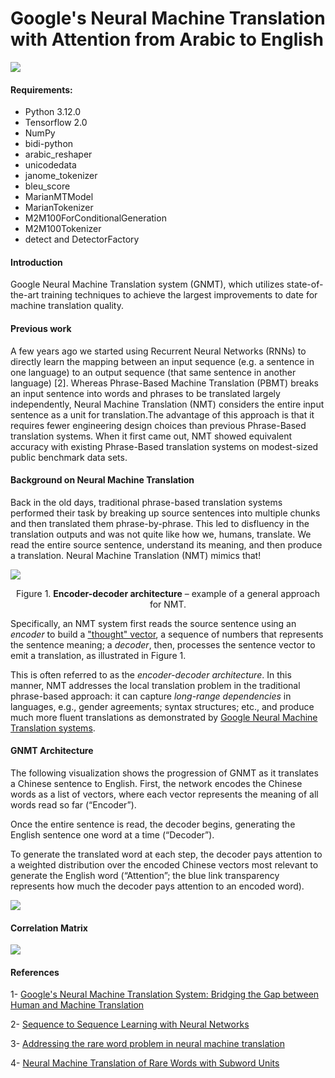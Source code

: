 # Google's Neural Machine Translation with Attention from Arabic to English
![](assets/example.png)

#### Requirements:
- Python 3.12.0
- Tensorflow 2.0
- NumPy
- bidi-python
- arabic_reshaper
- unicodedata
- janome_tokenizer
- bleu_score
- MarianMTModel
- MarianTokenizer
- M2M100ForConditionalGeneration
- M2M100Tokenizer
- detect and DetectorFactory


#### Introduction
Google Neural Machine Translation system (GNMT), which utilizes state-of-the-art training techniques to achieve the largest improvements to date for machine translation quality.

#### Previous work
A few years ago we started using Recurrent Neural Networks (RNNs) to directly learn the mapping between an input sequence (e.g. a sentence in one language) to an output sequence (that same sentence in another language) [2]. Whereas Phrase-Based Machine Translation (PBMT) breaks an input sentence into words and phrases to be translated largely independently, Neural Machine Translation (NMT) considers the entire input sentence as a unit for translation.The advantage of this approach is that it requires fewer engineering design choices than previous Phrase-Based translation systems. When it first came out, NMT showed equivalent accuracy with existing Phrase-Based translation systems on modest-sized public benchmark data sets.


#### Background on Neural Machine Translation

Back in the old days, traditional phrase-based translation systems performed
their task by breaking up source sentences into multiple chunks and then
translated them phrase-by-phrase. This led to disfluency in the translation
outputs and was not quite like how we, humans, translate. We read the entire
source sentence, understand its meaning, and then produce a translation. Neural
Machine Translation (NMT) mimics that!

![](assets/encdec.jpg)

<p align="center">
Figure 1. <b>Encoder-decoder architecture</b> – example of a general approach for
NMT.
</p>

Specifically, an NMT system first reads the source sentence using an *encoder*
to build
a
["thought" vector](https://www.theguardian.com/science/2015/may/21/google-a-step-closer-to-developing-machines-with-human-like-intelligence),
a sequence of numbers that represents the sentence meaning; a *decoder*, then,
processes the sentence vector to emit a translation, as illustrated in
Figure 1. 

This is often referred to as the *encoder-decoder architecture*. In
this manner, NMT addresses the local translation problem in the traditional
phrase-based approach: it can capture *long-range dependencies* in languages,
e.g., gender agreements; syntax structures; etc., and produce much more fluent
translations as demonstrated
by
[Google Neural Machine Translation systems](https://research.googleblog.com/2016/09/a-neural-network-for-machine.html).

#### GNMT Architecture
The following visualization shows the progression of GNMT as it translates a Chinese sentence to English. First, the network encodes the Chinese words as a list of vectors, where each vector represents the meaning of all words read so far (“Encoder”). 

Once the entire sentence is read, the decoder begins, generating the English sentence one word at a time (“Decoder”). 

To generate the translated word at each step, the decoder pays attention to a weighted distribution over the encoded Chinese vectors most relevant to generate the English word (“Attention”; the blue link transparency represents how much the decoder pays attention to an encoded word).

![](assets/architecture.gif)

#### Correlation Matrix
![](assets/example1.png)

#### References
1- [Google's Neural Machine Translation System: Bridging the Gap between Human and Machine Translation](https://arxiv.org/abs/1609.08144)

2- [Sequence to Sequence Learning with Neural Networks](https://arxiv.org/abs/1409.3215)

3- [Addressing the rare word problem in neural machine translation](https://arxiv.org/abs/1410.8206)

4- [Neural Machine Translation of Rare Words with Subword Units](http://arxiv.org/abs/1508.07909)
